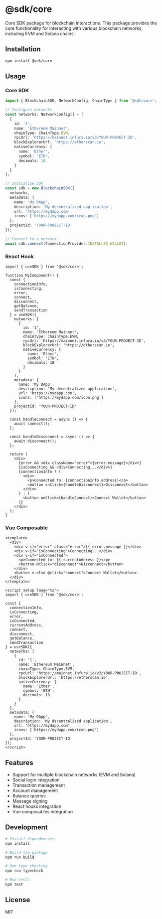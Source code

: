 # @sdk/core

Core SDK package for blockchain interactions. This package provides the core functionality for interacting with various blockchain networks, including EVM and Solana chains.

## Installation

```bash
npm install @sdk/core
```

## Usage

### Core SDK

```typescript
import { BlockchainSDK, NetworkConfig, ChainType } from '@sdk/core';

// Configure networks
const networks: NetworkConfig[] = [
  {
    id: '1',
    name: 'Ethereum Mainnet',
    chainType: ChainType.EVM,
    rpcUrl: 'https://mainnet.infura.io/v3/YOUR-PROJECT-ID',
    blockExplorerUrl: 'https://etherscan.io',
    nativeCurrency: {
      name: 'Ether',
      symbol: 'ETH',
      decimals: 18
    }
  }
];

// Initialize SDK
const sdk = new BlockchainSDK({
  networks,
  metadata: {
    name: 'My DApp',
    description: 'My decentralized application',
    url: 'https://mydapp.com',
    icons: ['https://mydapp.com/icon.png']
  },
  projectId: 'YOUR-PROJECT-ID'
});

// Connect to a network
await sdk.connect(ConnectionProvider.INSTALLED_WALLET);
```

### React Hook

```tsx
import { useSDK } from '@sdk/core';

function MyComponent() {
  const {
    connectionInfo,
    isConnecting,
    error,
    connect,
    disconnect,
    getBalance,
    sendTransaction
  } = useSDK({
    networks: [
      {
        id: '1',
        name: 'Ethereum Mainnet',
        chainType: ChainType.EVM,
        rpcUrl: 'https://mainnet.infura.io/v3/YOUR-PROJECT-ID',
        blockExplorerUrl: 'https://etherscan.io',
        nativeCurrency: {
          name: 'Ether',
          symbol: 'ETH',
          decimals: 18
        }
      }
    ],
    metadata: {
      name: 'My DApp',
      description: 'My decentralized application',
      url: 'https://mydapp.com',
      icons: ['https://mydapp.com/icon.png']
    },
    projectId: 'YOUR-PROJECT-ID'
  });

  const handleConnect = async () => {
    await connect();
  };

  const handleDisconnect = async () => {
    await disconnect();
  };

  return (
    <div>
      {error && <div className="error">{error.message}</div>}
      {isConnecting && <div>Connecting...</div>}
      {connectionInfo ? (
        <div>
          <p>Connected to: {connectionInfo.address}</p>
          <button onClick={handleDisconnect}>Disconnect</button>
        </div>
      ) : (
        <button onClick={handleConnect}>Connect Wallet</button>
      )}
    </div>
  );
}
```

### Vue Composable

```vue
<template>
  <div>
    <div v-if="error" class="error">{{ error.message }}</div>
    <div v-if="isConnecting">Connecting...</div>
    <div v-if="isConnected">
      <p>Connected to: {{ currentAddress }}</p>
      <button @click="disconnect">Disconnect</button>
    </div>
    <button v-else @click="connect">Connect Wallet</button>
  </div>
</template>

<script setup lang="ts">
import { useSDK } from '@sdk/core';

const {
  connectionInfo,
  isConnecting,
  error,
  isConnected,
  currentAddress,
  connect,
  disconnect,
  getBalance,
  sendTransaction
} = useSDK({
  networks: [
    {
      id: '1',
      name: 'Ethereum Mainnet',
      chainType: ChainType.EVM,
      rpcUrl: 'https://mainnet.infura.io/v3/YOUR-PROJECT-ID',
      blockExplorerUrl: 'https://etherscan.io',
      nativeCurrency: {
        name: 'Ether',
        symbol: 'ETH',
        decimals: 18
      }
    }
  ],
  metadata: {
    name: 'My DApp',
    description: 'My decentralized application',
    url: 'https://mydapp.com',
    icons: ['https://mydapp.com/icon.png']
  },
  projectId: 'YOUR-PROJECT-ID'
});
</script>
```

## Features

- Support for multiple blockchain networks (EVM and Solana)
- Social login integration
- Transaction management
- Account management
- Balance queries
- Message signing
- React hooks integration
- Vue composables integration

## Development

```bash
# Install dependencies
npm install

# Build the package
npm run build

# Run type checking
npm run typecheck

# Run tests
npm test
```

## License

MIT 